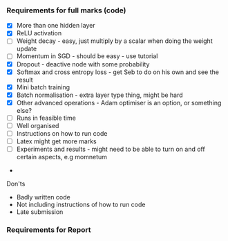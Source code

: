 ### Requirements for full marks (code)
- [x] More than one hidden layer
- [x] ReLU activation
- [ ] Weight decay - easy, just multiply by a scalar when doing the weight update
- [ ] Momentum in SGD - should be easy - use tutorial
- [x] Dropout - deactive node with some probability
- [x] Softmax and cross entropy loss - get Seb to do on his own and see the result
- [x] Mini batch training
- [x] Batch normalisation - extra layer type thing, might be hard
- [x] Other advanced operations - Adam optimiser is an option, or something else?
- [ ] Runs in feasible time
- [ ] Well organised
- [ ] Instructions on how to run code
- [ ] Latex might get more marks
- [ ] Experiments and results - might need to be able to turn on and off certain aspects, e.g momnetum 
- 

Don'ts
- Badly written code
- Not including instructions of how to run code
- Late submission

### Requirements for Report